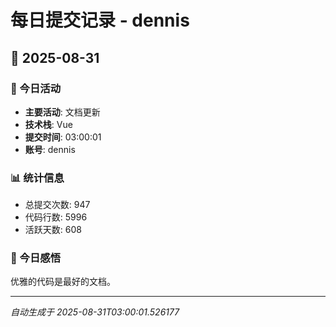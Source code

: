 # 每日提交记录 - dennis

## 📅 2025-08-31

### 🎯 今日活动
- **主要活动**: 文档更新
- **技术栈**: Vue
- **提交时间**: 03:00:01
- **账号**: dennis

### 📊 统计信息
- 总提交次数: 947
- 代码行数: 5996
- 活跃天数: 608

### 💭 今日感悟
优雅的代码是最好的文档。

---
*自动生成于 2025-08-31T03:00:01.526177*
